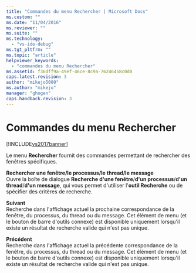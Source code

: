 ```yaml
---
title: "Commandes du menu Rechercher | Microsoft Docs"
ms.custom: ""
ms.date: "11/04/2016"
ms.reviewer: ""
ms.suite: ""
ms.technology: 
  - "vs-ide-debug"
ms.tgt_pltfrm: ""
ms.topic: "article"
helpviewer_keywords: 
  - "commandes du menu Rechercher"
ms.assetid: f36dff9a-49ef-46ce-8c9a-76246458c0d0
caps.latest.revision: 3
author: "mikejo5000"
ms.author: "mikejo"
manager: "ghogen"
caps.handback.revision: 3
---
```

# Commandes du menu Rechercher
[!INCLUDE[vs2017banner](../code-quality/includes/vs2017banner.md)]

Le menu **Rechercher** fournit des commandes permettant de rechercher des fenêtres spécifiques.  
  
 **Rechercher une fenêtre\/le processus\/le thread\/le message**  
 Ouvre la boîte de dialogue **Recherche d'une fenêtre**\/**d'un processus**\/**d'un thread**\/**d'un message**, qui vous permet d'utiliser l'**outil Recherche** ou de spécifier des critères de recherche.  
  
 **Suivant**  
 Recherche dans l'affichage actuel la prochaine correspondance de la fenêtre, du processus, du thread ou du message.  Cet élément de menu \(et le bouton de barre d'outils connexe\) est disponible uniquement lorsqu'il existe un résultat de recherche valide qui n'est pas unique.  
  
 **Précédent**  
 Recherche dans l'affichage actuel la précédente correspondance de la fenêtre, du processus, du thread ou du message.  Cet élément de menu \(et le bouton de barre d'outils connexe\) est disponible uniquement lorsqu'il existe un résultat de recherche valide qui n'est pas unique.